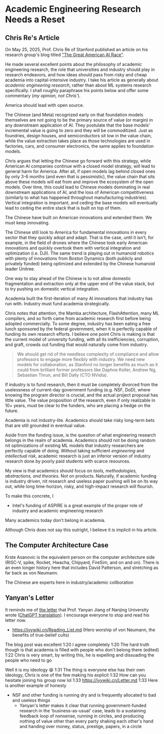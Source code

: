 # Academic Engineering Research Needs a Reset

## Chris Re's Article

On May 25, 2025, Prof. Chris Ré of Stanford published an article on his research group's blog titled ["The Great American AI Race"](https://hazyresearch.stanford.edu/blog/2025-03-25-ai-usa).

He made several excellent points about the philosophy of academic engineering research, the role that universities and industry should play in research endeavors, and how ideas should pass from risky and cheap academia into capital-intensive industry.
I take his article as generally about _academic engineering research_, rather than about ML systems research specifically.
I shall roughly paraphrase his points below and offer some commentary (_my opinion, not Chris'_).

<aside>America should lead with open source.</aside>

The Chinese (and Meta) recognized early on that foundation models themselves are not going to be the primary source of value (or margin) in any downstream application of AI.
They postulate that the base models' incremental value is going to zero and they will be commoditized.
Just as foundries, design houses, and semiconductors sit low in the value chain, while the value extraction takes place as those technologies are used in factories, cars, and consumer electronics, the same applies to foundation models.

Chris argues that letting the Chinese go forward with this strategy, while American AI companies continue with a closed model strategy, will lead to general harm for America.
After all, if open models lag behind closed ones by only 3-6 months (and even that is pessimistic), the value chain that sits above these models will eat from and improve the ecosystem of the open models.
Over time, this could lead to Chinese models dominating in real downstream applications of AI, and the loss of American competitiveness (similarly to what has happened throughout manufacturing industries).
Vertical integration is important, and ceding the base models will eventually lead to ceding the entire stack that is built on top of them.

<aside>The Chinese have built on American innovations and extended them. We must keep innovating.</aside>

The Chinese still look to America for fundamental innovations in every sector that they quickly adopt and adapt.
That is the case, until it isn't, for example, in the field of drones where the Chinese took early American innovations and quickly overtook them with vertical integration and optimization (i.e. DJI).
The same trend is playing out in humanoid robotics with plenty of innovations from Boston Dynamics (both publicly and privately funded) being optimized and extended by the Chinese humanoid leader Unitree.

One way to stay ahead of the Chinese is to not allow domestic fragmentation and extraction only at the upper end of the value stack, but to try pushing on domestic vertical integration.


<aside>Academia built the first-iteration of many AI innovations that industry has run with. Industry must fund academia strategically.</aside>

Chris notes that attention, the Mamba architecture, FlashAttention, many ML compilers, and so forth came from academic research first before being adopted commercially.
To some degree, industry has been eating a free lunch sponsored by the federal government, when it is perfectly capable of funding its own research efforts.
I believe one point Chris is making is that the current model of university funding, with all its inefficiencies, corruption, and graft, crowds out funding that would naturally come from industry.

> We should get rid of the needless complexity of compliance and allow professors to engage more flexibly with industry. We need new models for collaboration, as Stanford no longer benefits as much as it could from brilliant former professors like Daphne Koller, Andrew Ng, Sebastian Thrun, and Bill Dally (CTO NVidia).

If industry is to fund research, then it must be completely divorced from the uselessness of current-day government funding (e.g. NSF, DoD), where knowing the program director is crucial, and the actual project proposal has little value.
The value proposition of the research, even if only realizable in 10+ years, must be clear to the funders, who are placing a hedge on the future.

<aside>
Academia is not industry-lite.
Academics should take risky long-term bets that are still grounded in eventual value.
</aside>

Aside from the funding issue, is the question of what engineering research belongs in the realm of academia.
Academics should not be doing random nit optimizations of existing ML models that industry researchers are perfectly capable of doing.
Without taking sufficient _engineering_ and _intellectual risk_, academic research is just an inferior version of industry research done by poorly paid students with scarce resources.

My view is that academics should focus on _tools, methodologies, abstractions, and theories_.
Not on products.
Naturally, if academic funding is industry driven, nit research and useless paper pushing will be on its way out, while long time-horizon, risky, and high-impact research will flourish.

To make this concrete, I
- Intel's funding of ASPIRE is a great example of the proper role of industry and academic engineering research

<aside>Many academics today don't belong in academia.</aside>

Although Chris does not say this outright, I believe it is implicit in his article.


## The Computer Architecture Case

Krste Asanovic is the equivalent person on the computer architecture side (RISC-V, spike, Rocket, Hwacha, Chipyard, FireSim, and on and on). There is an even longer history here that includes David Patterson, and stretching as far back as von Neumann.

The Chinese are experts here in industry/academic collboration

## Yanyan's Letter

It reminds me of [the letter](https://jyywiki.cn/Letter.md) that Prof. Yanyan Jiang of Nanjing University wrote ([ChatGPT translation](https://chatgpt.com/share/67e86a54-2dd8-8004-a376-2c82ece77f03)).
I encourage everyone to stop and read his letter now.

- https://jyywiki.cn/Reading_List.md (Hero worship of von Neumann, the benefits of true-belief cults)


The blog post was excellent
1:20
I agree completely
1:20
The hard truth though is that academia is filled with people who don't belong there (edited)
1:22
Chris is very smart, by writing this, he is expelling and dissuading the people who need to go

Well it is my ideology :laughing:
1:31
The thing is everyone else has their own ideology, Chris is one of the few making his explicit
1:32
How can you hesitate joining his group now lol
1:33
https://jyywiki.cn/Letter.md
1:33
Here is another example of honesty

- NSF and other funding is running dry and is frequently allocated to bad and useless things
  - Yanyan's letter makes it clear that running government-funded research in the 'business-as-usual' case, leads to a sustaining feedback loop of nonsense, running in circles, and producing nothing of value other than every party shaking each other's hand and handing over money, status, prestige, papers, in a circle
